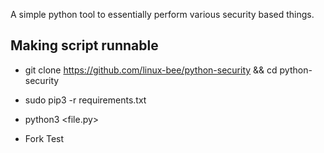 A simple python tool to essentially perform various security based things.

## Making script runnable
- git clone https://github.com/linux-bee/python-security && cd python-security
- sudo pip3 -r requirements.txt
- python3 <file.py>

- Fork Test 